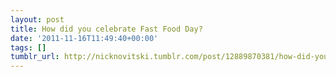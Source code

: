 ```yaml
---
layout: post
title: How did you celebrate Fast Food Day?
date: '2011-11-16T11:49:40+00:00'
tags: []
tumblr_url: http://nicknovitski.tumblr.com/post/12889870381/how-did-you-celebrate-fast-food-day
---
```

